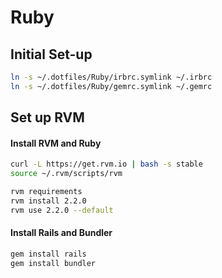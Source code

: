 Ruby
====

## Initial Set-up

```bash
ln -s ~/.dotfiles/Ruby/irbrc.symlink ~/.irbrc
ln -s ~/.dotfiles/Ruby/gemrc.symlink ~/.gemrc
```

## Set up RVM

#### Install RVM and Ruby

```bash
curl -L https://get.rvm.io | bash -s stable
source ~/.rvm/scripts/rvm

rvm requirements
rvm install 2.2.0
rvm use 2.2.0 --default
```

#### Install Rails and Bundler

```bash
gem install rails
gem install bundler
```

